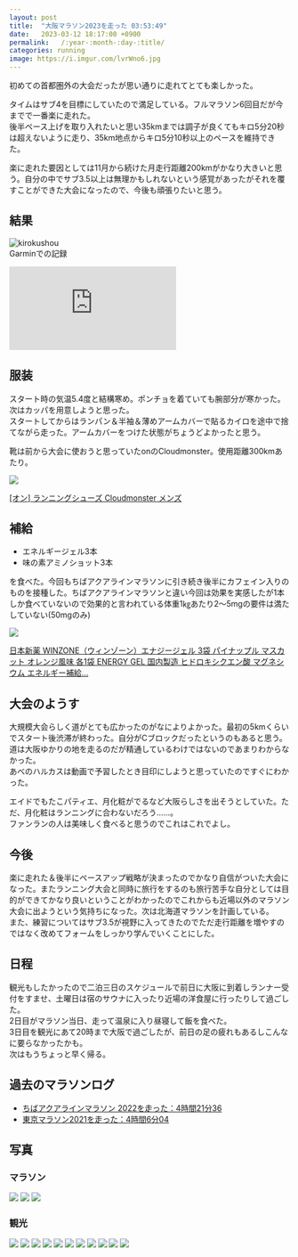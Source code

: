```yaml
---
layout: post
title:  "大阪マラソン2023を走った 03:53:49"
date:   2023-03-12 18:17:00 +0900
permalink:   /:year-:month-:day-:title/
categories: running
image: https://i.imgur.com/lvrWno6.jpg
---
```

初めての首都圏外の大会だったが思い通りに走れてとても楽しかった。  

タイムはサブ4を目標にしていたので満足している。フルマラソン6回目だが今までで一番楽に走れた。  
後半ペース上げを取り入れたいと思い35kmまでは調子が良くてもキロ5分20秒は超えないように走り、35km地点からキロ5分10秒以上のペースを維持できた。  

楽に走れた要因としては11月から続けた月走行距離200kmがかなり大きいと思う。自分の中でサブ3.5以上は無理かもしれないという感覚があったがそれを覆すことができた大会になったので、今後も頑張りたいと思う。  

## 結果

![kirokushou](https://i.imgur.com/mfEifaJ.jpg)  
Garminでの記録  

<div class="iframe-wrap">
<iframe src='https://connect.garmin.com/modern/activity/embed/10585195632' title='大阪マラソン 2023' frameborder='0'></iframe></div>

## 服装

スタート時の気温5.4度と結構寒め。ポンチョを着ていても腕部分が寒かった。次はカッパを用意しようと思った。  
スタートしてからはランパン＆半袖＆薄めアームカバーで貼るカイロを途中で捨てながら走った。アームカバーをつけた状態がちょうどよかったと思う。  

靴は前から大会に使おうと思っていたonのCloudmonster。使用距離300kmあたり。
<p><a href="https://www.amazon.co.jp/dp/B098NY17D6?&linkCode=li2&tag=peipeipe-22&linkId=e9cc5cc4b03ad4221636fa59a26824f0&language=ja_JP&ref_=as_li_ss_il" target="_blank" rel="nofollow"><img border="0" src="https://m.media-amazon.com/images/I/414g4oZvAQL._SL300_.jpg" ></a><img src="https://ir-jp.amazon-adsystem.com/e/ir?t=peipeipe-22&language=ja_JP&l=li2&o=9&a=B098NY17D6" width="1" height="1" border="0" alt="" style="border:none !important; margin:0px !important;" /></p> <p><a href="https://www.amazon.co.jp/dp/B098NY17D6?&linkCode=li2&tag=peipeipe-22&linkId=e9cc5cc4b03ad4221636fa59a26824f0&language=ja_JP&ref_=as_li_ss_il" target="_blank" rel="nofollow">[オン] ランニングシューズ Cloudmonster メンズ</a></p>

## 補給

- エネルギージェル3本
- 味の素アミノショット3本

を食べた。今回もちばアクアラインマラソンに引き続き後半にカフェイン入りのものを接種した。ちばアクアラインマラソンと違い今回は効果を実感したが1本しか食べていないので効果的と言われている体重1㎏あたり2～5mgの要件は満たしていない(50mgのみ)

<p><a href="https://www.amazon.co.jp/dp/B07HHP736V?th=1&linkCode=li2&tag=peipeipe-22&linkId=65fedf3a6ac8253ab9499d83d4caa552&language=ja_JP&ref_=as_li_ss_il" target="_blank" rel="nofollow"><img border="0" src="https://m.media-amazon.com/images/I/517vFnRhjyL._SL300_.jpg" ></a><img src="https://ir-jp.amazon-adsystem.com/e/ir?t=peipeipe-22&language=ja_JP&l=li2&o=9&a=B07HHP736V" width="1" height="1" border="0" alt="" style="border:none !important; margin:0px !important;" /></p> <p><a href="https://www.amazon.co.jp/dp/B07HHP736V?th=1&linkCode=li2&tag=peipeipe-22&linkId=65fedf3a6ac8253ab9499d83d4caa552&language=ja_JP&ref_=as_li_ss_il" target="_blank" rel="nofollow">日本新薬 WINZONE（ウィンゾーン）エナジージェル 3袋 パイナップル マスカット オレンジ風味 各1袋 ENERGY GEL 国内製造 ヒドロキシクエン酸 マグネシウム エネルギー補給…</a></p>

## 大会のようす

大規模大会らしく道がとても広かったのがなによりよかった。最初の5kmくらいでスタート後渋滞が終わった。自分がCブロックだったというのもあると思う。  
道は大阪ゆかりの地を走るのだが精通しているわけではないのであまりわからなかった。  
あべのハルカスは動画で予習したとき目印にしようと思っていたのですぐにわかった。  
  
エイドでもたこパティエ、月化粧がでるなど大阪らしさを出そうとしていた。ただ、月化粧はランニングに合わないだろう……。  
ファンランの人は美味しく食べると思うのでこれはこれでよし。

## 今後

楽に走れた＆後半にペースアップ戦略が決まったのでかなり自信がついた大会になった。またランニング大会と同時に旅行をするのも旅行苦手な自分としては目的ができてかなり良いということがわかったのでこれからも近場以外のマラソン大会に出ようという気持ちになった。次は北海道マラソンを計画している。  
また、練習についてはサブ3.5が視野に入ってきたのでただ走行距離を増やすのではなく改めてフォームをしっかり学んでいくことにした。  

## 日程

観光もしたかったので二泊三日のスケジュールで前日に大阪に到着しランナー受付をすませ、土曜日は宿のサウナに入ったり近場の洋食屋に行ったりして過ごした。  
2日目がマラソン当日、走って温泉に入り昼寝して飯を食べた。  
3日目を観光にあて20時まで大阪で過ごしたが、前日の足の疲れもあるしこんなに要らなかったかも。  
次はもうちょっと早く帰る。

## 過去のマラソンログ

- [ちばアクアラインマラソン 2022を走った：4時間21分36](https://www.peipeipe.net/2022-11-07-chibaaqualinemarathon2022/)
- [東京マラソン2021を走った：4時間6分04](https://www.peipeipe.net/2022-03-09-tokyomarathon2021/)

## 写真

### マラソン

![](https://i.imgur.com/SOMfWxv.jpg)
![](https://i.imgur.com/lvrWno6.jpg)
![](https://i.imgur.com/7knnZZu.jpg)

### 観光

![](https://i.imgur.com/tWupvv8.jpg)
![](https://i.imgur.com/foBh4xB.jpg)
![](https://i.imgur.com/snzx7lD.jpg)
![](https://i.imgur.com/rq36wf6.jpg)
![](https://i.imgur.com/JknnzsT.jpg)
![](https://i.imgur.com/6WilXbM.jpg)
![](https://i.imgur.com/pbAAASp.jpg)
![](https://i.imgur.com/T3nLMJU.jpg)
![](https://i.imgur.com/vGvq1kj.jpg)
![](https://i.imgur.com/DyiTvdn.jpg)
![](https://i.imgur.com/iGUTeQP.jpg)
